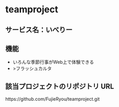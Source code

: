 # teamproject

<h2>サービス名：いべりー</h2>

<h2>機能</h2>
<ul>
    <li>いろんな季節行事がWeb上で体験できる</li>
    <li>>フラッシュカルタ</li>
</ul>

<h2>該当プロジェクトのリポジトリ URL</h2>
<p>https://github.com/FujieRyou/teamproject.git</p>
